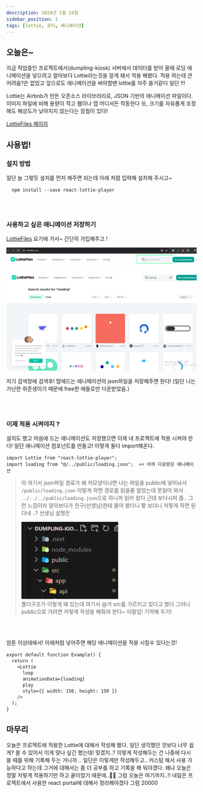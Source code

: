 ```yaml
---
description: 2024년 1월 24일
sidebar_position: 1
tags: [lottie, 로티, 애니메이션]
---
```


## 오늘은~

지금 작업중인 프로젝트에서(dumpling-kiosk) 서버에서 데이터를 받아 올때 로딩 애니메이션을 넣으려고 알아보다 Lottie라는것을 알게 돼서 적용 해봤다. 적용 하는데 큰 어려움?은 없었고 앞으로도 애니메이션을 써야할땐 lottie를 자주 쓸거같다 일단 !!!

Lottie는 Airbnb가 만든 오픈소스 라이브러리로, JSON 기반의 애니메이션 파일이다. 이미지 파일에 비해 용량이 작고 웹이나 앱 어디서든 작동한다 또, 크기를 자유롭게 조정해도 해상도가 낮아지지 않는다는 장점이 있다!

[LottieFiles 페이지](https://lottiefiles.com/kr/what-is-lottie)

## 사용법!

### 설치 방법

일단 늘 그렇듯 설치를 먼저 해주면 되는데 아래 처럼 입력해 설치해 주시고~

```
  npm install --save react-lottie-player
```

<br /><br />

### 사용하고 싶은 애니메이션 저장하기

[LottieFiles](https://lottiefiles.com/kr/) 요기에 가서~ 간단히 가입해주고 !

![Alt text](lottie1.jpg)
<br /><br />
![Alt text](image.png)

저기 검색창에 검색후! 맘에드는 애니메이션의 json파일을 저장해주면 된다! (일단 나는 가난한 취준생이기 때문에 free한 애들로만 다운받았음.)

<br /><br />

### 이제 적용 시켜야지 ?

설치도 했고 마음에 드는 애니메이션도 저장했으면 이제 내 프로젝트에 적용 시켜야 한다! 일단 애니메이션 컴포넌트를 만들고! 이렇게 둘다 import해온다.

```tsx
import Lottie from "react-lottie-player";
import loading from "@/../public/loading.json";  << 아까 다운받은 애니메이션
```

> 아 여기서 json파일 경로가 왜 저모양이냐면 나는 파일을 public에 넣어놔서 `/public/loading.json` 이렇게 하면 경로를 읽을줄 알았는데 못읽어 와서 `../../../public/loading.json`으로 하니까 읽어 왔다 근데 보다시피 좀.. 그런 느낌이라 알아보다가 친구(선생님)한테 물어 봤더니 뙇 보더니 저렇게 하면 된다네 ..? 선생님 설명은
>
> ![Alt text](image-1.png) <br />
> 폴더구조가 이렇게 돼 있는데 여기서 @가 src를 가르키고 있다고 했다 그러니 public으로 가려면 저렇게 작성을 해줘야 한다~ 이말임! 기억해 두기!

<br /><br />

암튼 이상태에서! 아래처럼 넣어주면 해당 애니메이션을 적용 시킬수 있다는것!

```tsx
export default function Example() {
  return (
    <Lottie
      loop
      animationData={loading}
      play
      style={{ width: 150, height: 150 }}
    />
  );
}
```

## 마무리

오늘은 프로젝트에 적용한 Lottie에 대해서 작성해 봤다. 일단 생각했던 것보다 너무 쉽게? 쓸 수 있어서 이게 맞나 싶긴 했는데! 맞겠지..? 이렇게 작성해두는 건 나중에 다시 쓸 때를 위해 기록해 두는 거니까 .. 일단은 이렇게만 작성해두고.. 커스텀 해서 사용 가능하다고 하는데 그거에 대해서는 좀 더 공부를 하고 기록을 해 둬야겠다. 왜냐 오늘은 정말 저렇게 적용하기만 하고 끝이었기 때문에..🫠🫠 그럼 오늘은 여기까지..!! 내일은 프로젝트에서 사용한 react portal에 대해서 정리해야겠다 그럼 20000

